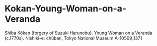 # Kokan-Young-Woman-on-a-Veranda


Shiba Kōkan (forgery of Suzuki Harunobu), Young Woman on a Veranda (c.1770s). Nishiki-e; chūban, Tokyo National Museum A-10569_1371 
